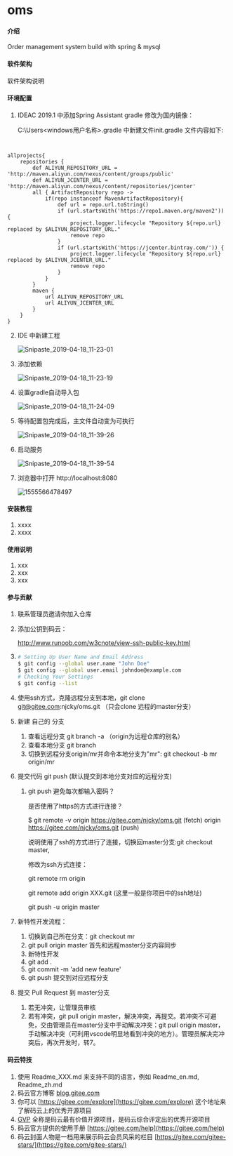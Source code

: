 # oms

#### 介绍
Order management system
build with spring & mysql

#### 软件架构
软件架构说明


#### 环境配置
1. IDEAC 2019.1 中添加Spring Assistant
    gradle 修改为国内镜像：

    C:\Users\<windows用户名称>\.gradle 中新建文件init.gradle
  文件内容如下:
  ```properties
  
  
  allprojects{
      repositories {
          def ALIYUN_REPOSITORY_URL = 'http://maven.aliyun.com/nexus/content/groups/public'
          def ALIYUN_JCENTER_URL = 'http://maven.aliyun.com/nexus/content/repositories/jcenter'
          all { ArtifactRepository repo ->
              if(repo instanceof MavenArtifactRepository){
                  def url = repo.url.toString()
                  if (url.startsWith('https://repo1.maven.org/maven2')) {
                      project.logger.lifecycle "Repository ${repo.url} replaced by $ALIYUN_REPOSITORY_URL."
                      remove repo
                  }
                  if (url.startsWith('https://jcenter.bintray.com/')) {
                      project.logger.lifecycle "Repository ${repo.url} replaced by $ALIYUN_JCENTER_URL."
                      remove repo
                  }
              }
          }
          maven {
              url ALIYUN_REPOSITORY_URL
              url ALIYUN_JCENTER_URL
          }
      }
  }
  ```


2. IDE 中新建工程

   ![Snipaste_2019-04-18_11-23-01](assets/Snipaste_2019-04-18_11-23-01.png)

3. 添加依赖

   ![Snipaste_2019-04-18_11-23-19](assets/Snipaste_2019-04-18_11-23-19.png)

4. 设置gradle自动导入包

   ![Snipaste_2019-04-18_11-24-09](assets/Snipaste_2019-04-18_11-24-09.png)

5. 等待配置包完成后，主文件自动变为可执行

   ![Snipaste_2019-04-18_11-39-26](assets/Snipaste_2019-04-18_11-39-26.png)

6. 启动服务

   ![Snipaste_2019-04-18_11-39-54](assets/Snipaste_2019-04-18_11-39-54.png)

7. 浏览器中打开 http://localhost:8080

   ![1555566478497](assets/1555566478497.png)

#### 安装教程

1. xxxx
2. xxxx

#### 使用说明

1. xxx
2. xxx
3. xxx

#### 参与贡献

1. 联系管理员邀请你加入仓库

2. 添加公钥到码云：

   http://www.runoob.com/w3cnote/view-ssh-public-key.html

3. ```bash
   # Setting Up User Name and Email Address
   $ git config --global user.name "John Doe"
   $ git config --global user.email johndoe@example.com
   # Checking Your Settings
   $ git config --list
   ```

4. 使用ssh方式，克隆远程分支到本地，git clone git@gitee.com:njcky/oms.git （只会clone 远程的master分支）

5. 新建 自己的 分支

   1. 查看远程分支 git branch -a （origin为远程仓库的别名）
   2. 查看本地分支 git branch
   3. 切换到远程分支origin/mr并命令本地分支为"mr": git checkout -b mr origin/mr

6. 提交代码 git push (默认提交到本地分支对应的远程分支)

   1. git push 避免每次都输入密码？

      是否使用了https的方式进行连接？

      $ git remote -v
      origin  https://gitee.com/njcky/oms.git (fetch)
      origin  https://gitee.com/njcky/oms.git (push)

      说明使用了ssh的方式进行了连接，切换回master分支:git checkout master, 

      修改为ssh方式连接：

      git remote rm origin

      git remote add origin XXX.git (这里一般是你项目中的ssh地址)

      git push -u origin master

      

7. 新特性开发流程：

   1. 切换到自己所在分支：git checkout mr
   2. git pull origin master 首先和远程master分支内容同步
   3. 新特性开发
   4. git add .
   5. git commit -m 'add new feature'
   6. git push 提交到对应远程分支

8. 提交 Pull Request 到 master分支

   1. 若无冲突，让管理员审核
   2. 若有冲突，git pull origin master，解决冲突，再提交。若冲突不可避免，交由管理员在master分支中手动解决冲突：git pull origin master，手动解决冲突（可利用vscode明显地看到冲突的地方）。管理员解决完冲突后，再次开发时，转7。


#### 码云特技

1. 使用 Readme\_XXX.md 来支持不同的语言，例如 Readme\_en.md, Readme\_zh.md
2. 码云官方博客 [blog.gitee.com](https://blog.gitee.com)
3. 你可以 [https://gitee.com/explore](https://gitee.com/explore) 这个地址来了解码云上的优秀开源项目
4. [GVP](https://gitee.com/gvp) 全称是码云最有价值开源项目，是码云综合评定出的优秀开源项目
5. 码云官方提供的使用手册 [https://gitee.com/help](https://gitee.com/help)
6. 码云封面人物是一档用来展示码云会员风采的栏目 [https://gitee.com/gitee-stars/](https://gitee.com/gitee-stars/)